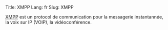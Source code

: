 Title: XMPP
Lang: fr
Slug: XMPP

<abbr title="Extensible Messaging and Presence Protocol">XMPP</abbr> est un protocol de communication pour la messagerie instantannée, la voix sur IP (VOIP), la vidéoconférence.
